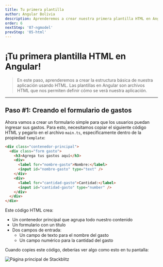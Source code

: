 ```yaml
---
title: Tu primera plantilla
author: Angular Bolivia
description: Aprenderemos a crear nuestra primera plantilla HTML en Angular para construir la interfaz de nuestra aplicación.
order: 6
nextStep: '07-ngmodel'
prevStep: '05-html'
---
```


# ¡Tu primera plantilla HTML en Angular!

> En este paso, aprenderemos a crear la estructura básica de nuestra aplicación usando HTML. Las plantillas en Angular son archivos HTML que nos permiten definir cómo se verá nuestra aplicación.

---

## Paso #1: Creando el formulario de gastos

Ahora vamos a crear un formulario simple para que los usuarios puedan ingresar sus gastos. Para esto, necesitamos copiar el siguiente código HTML y pegarlo en el archivo `main.ts`, específicamente dentro de la propiedad `template`:

```html
<div class="contenedor-principal">
  <div class="form gasto">
    <h3>Agrega tus gastos aquí</h3>
    <div>
      <label for="nombre-gasto">Nombre:</label>
      <input id="nombre-gasto" type="text" />
    </div>
    <div>
      <label for="cantidad-gasto">Cantidad:</label>
      <input id="cantidad-gasto" type="number" />
    </div>
  </div>
</div>
```

Este código HTML crea:

- Un contenedor principal que agrupa todo nuestro contenido
- Un formulario con un título
- Dos campos de entrada:
  - Un campo de texto para el nombre del gasto
  - Un campo numérico para la cantidad del gasto

Cuando copies este código, deberías ver algo como esto en tu pantalla:

![Página principal de Stackblitz](/images/tutorial/template-1.png)
